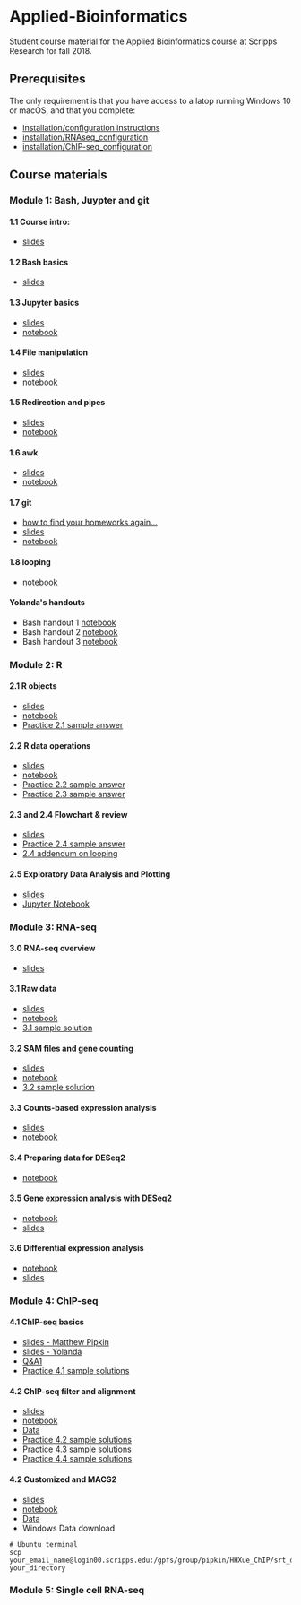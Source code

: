 # Applied-Bioinformatics
Student course material for the Applied Bioinformatics course at Scripps Research for fall 2018.

## Prerequisites

The only requirement is that you have access to a latop running Windows 10 or macOS, and that you complete:
* [installation/configuration instructions](Configuration.md)  
* [installation/RNAseq_configuration](Configuration_RNAseq.md)
* [installation/ChIP-seq_configuration](ChIP-seq.config.md)

## Course materials

### Module 1: Bash, Juypter and git

#### 1.1 Course intro: 
* [slides](https://docs.google.com/presentation/d/1B8mOhQOvRb7aK2-l8y5oEoz9bmhj8zg7KY-tuXVWwOo)

#### 1.2 Bash basics
* [slides](https://docs.google.com/presentation/d/1ugVZpA1dBf-STiqx_rB6aMMM2ymirv50XBYTLjajKq8)

#### 1.3 Jupyter basics
* [slides](https://docs.google.com/presentation/d/1uSNAH_kLjUuNCB38JPH1dZNcPRGB4xTnRw7s6sLZSQc)
* [notebook](Module-1_bash-jupyter-git/1.3_jupyter-basics.ipynb)

#### 1.4 File manipulation
* [slides](https://docs.google.com/presentation/d/1v99KZHKdKDSsS3D3gerX_NpfoKEm6eO3a5euqxbZ0UA)
* [notebook](Module-1_bash-jupyter-git/1.4_working-with-files.ipynb)

#### 1.5 Redirection and pipes
* [slides](https://docs.google.com/presentation/d/1X88Zjiyo7LfJVVAKhvJKNKEsJMLgkPYQtCXHzkWg3uE)
* [notebook](Module-1_bash-jupyter-git/1.5_redirection-and-pipes.ipynb)

#### 1.6 awk
* [slides](https://docs.google.com/presentation/d/1ejePOkEU7FVSqXUPtpM89neLXP7nR24R9Cb24QSyeqw)
* [notebook](Module-1_bash-jupyter-git/1.6_awk.ipynb)

#### 1.7 git
* [how to find your homeworks again...](Module-1_bash-jupyter-git/git_reset_local_repo.ipynb)
* [slides](https://drive.google.com/open?id=11QUQRnKRmCQukB0pL82x9Kf7x5zyjEHe)
* [notebook](Module-1_bash-jupyter-git/1.7_for_loop_and_string_replacement.ipynb)

#### 1.8 looping
* [notebook](Module-1_bash-jupyter-git/1.8_find_git_stringreplacement_questions.ipynb)


#### Yolanda's handouts
* Bash handout 1 [notebook](Module-1_bash-jupyter-git/week1-1_bash.md)
* Bash handout 2 [notebook](Module-1_bash-jupyter-git/week1-2_bash.md)
* Bash handout 3 [notebook](Module-1_bash-jupyter-git/week2-1_bash.md)

### Module 2: R
#### 2.1 R objects
* [slides](https://github.com/SuLab/Applied-Bioinformatics/raw/master/Unit1-module2-R/R-1.pptx)
* [notebook](Unit1-module2-R/R.intro.1.ipynb)
* [Practice 2.1 sample answer](Unit1-module2-R/R.intro.1.practice2.1.ipynb)

#### 2.2 R data operations
* [slides](https://github.com/SuLab/Applied-Bioinformatics/raw/master/Unit1-module2-R/R-2.pptx)
* [notebook](Unit1-module2-R/R.intro.2.ipynb)
* [Practice 2.2 sample answer](Unit1-module2-R/R.intro.1.practice2.2.ipynb)
* [Practice 2.3 sample answer](Unit1-module2-R/R.intro.1.practice2.3.ipynb)

#### 2.3 and 2.4 Flowchart & review
* [slides](https://github.com/SuLab/Applied-Bioinformatics/raw/master/Unit1-module2-R/R-3.pptx)
* [Practice 2.4 sample answer](Unit1-module2-R/R.intro.1.practice2.4.ipynb)
* [2.4 addendum on looping](https://docs.google.com/presentation/d/1y0Yoyvejc8mp3MZWKPAw_u4sj5-wN4CSAi2U30IkWAs/)

#### 2.5 Exploratory Data Analysis and Plotting
* [slides](Unit1-module2-R/2.5_plotting.pdf)
* [Jupyter Notebook](Unit1-module2-R/2.5_plotting_1.ipynb)

### Module 3: RNA-seq

#### 3.0 RNA-seq overview 
* [slides](https://docs.google.com/presentation/d/1UJ_aLFQuwR_ZByDbpDjaaqGBhVZwA_8VHhy0RqWufN0/edit?usp=sharing)

#### 3.1 Raw data
* [slides](https://drive.google.com/open?id=1HMJQ6KhuneSVr7Obx8SBOTbda8BSXlmF)
* [notebook](Unit2-RNAseq/3.1_raw-rnaseq-data.ipynb)
* [3.1 sample solution](Unit2-RNAseq/3.1_exercise_solutions.ipynb)

#### 3.2 SAM files and gene counting
* [slides](https://drive.google.com/open?id=1QdEsymay8bQrqoIUZE4ofKfMEqgBs1xm)
* [notebook](Unit2-RNAseq/3.2_sam_and_htseq.ipynb)
* [3.2 sample solution](Unit2-RNAseq/3.2_exercise_solutions.ipynb)

#### 3.3 Counts-based expression analysis
* [slides](https://drive.google.com/open?id=1B7TiySFOo92vmwzr9YNwjdgxnhiDEMlW)
* [notebook](Unit2-RNAseq/3.3_counts-based-pipeline.ipynb)

#### 3.4 Preparing data for DESeq2
* [notebook](Unit2-RNAseq/3.4_DESeq2_import_data.ipynb)

#### 3.5 Gene expression analysis with DESeq2
* [notebook](Unit2-RNAseq/3.5_DESeq2_expression_analysis.ipynb)
* [slides](https://drive.google.com/open?id=1lDPbBNhdCZBajNED64Pcrr4foG0Zspqq)

#### 3.6 Differential expression analysis
* [notebook](Unit2-RNAseq/3.6_DESeq2_differential_expression_analysis.ipynb)
* [slides](https://drive.google.com/open?id=1deq5uIjmpa3G1zfb9PZqE1sT38uBsxGe)


### Module 4: ChIP-seq
#### 4.1 ChIP-seq basics
* [slides - Matthew Pipkin](https://drive.google.com/open?id=1rWe790R3F9HQ3dyz2E6NVb44EcSg2Z7z)
* [slides - Yolanda](https://drive.google.com/open?id=1wSsKLtOCyYNWON3KQ5AcvTbsmWNFAb7N)
* [Q&A1](Unit2-module2-ChIPseq/ChIP-seq.Q&A.1.ipynb)
* [Practice 4.1 sample solutions](Unit2-module2-ChIPseq/ChIP-seq.practice4.1.ipynb)

#### 4.2 ChIP-seq filter and alignment
* [slides](https://drive.google.com/open?id=1raYmBLa4ZWdSU17MuwtyeqwBYtmyLZjY)
* [notebook](Unit2-module2-ChIPseq/ChIP-seq.2.ipynb)
* [Data](https://drive.google.com/open?id=1n5-BAfI6SkjJZaniUZJDQCauZFlr_-8N)
* [Practice 4.2 sample solutions](Unit2-module2-ChIPseq/ChIP-seq.practice4.2.ipynb)
* [Practice 4.3 sample solutions](Unit2-module2-ChIPseq/ChIP-seq.practice4.3.ipynb)
* [Practice 4.4 sample solutions](Unit2-module2-ChIPseq/ChIP-seq.practice4.4.ipynb)

#### 4.2 Customized and MACS2
* [slides](https://drive.google.com/file/d/1bxYHHrTRhiGug2Zq_jbabeFWqVG7EPTw/view?usp=sharing)
* [notebook](Unit2-module2-ChIPseq/ChIP-seq.3.ipynb)
* [Data](https://drive.google.com/drive/folders/1EJJ58DaOKSG_9d_--8WSZ1qkeD3KHZAR?usp=sharing)
* Windows Data download
```
# Ubuntu terminal
scp your_email_name@login00.scripps.edu:/gpfs/group/pipkin/HHXue_ChIP/srt_dupr_bam/chr/bam/target_file your_directory
```

### Module 5: Single cell RNA-seq
